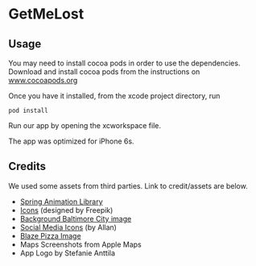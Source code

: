 # GetMeLost

## Usage

You may need to install cocoa pods in order to use the dependencies. 
Download and install cocoa pods from the instructions on www.cocoapods.org

Once you have it installed, from the xcode project directory, run
```
pod install
```
Run our app by opening the xcworkspace file.

The app was optimized for iPhone 6s.


## Credits

We used some assets from third parties. Link to credit/assets are below.

- [Spring Animation Library](https://github.com/MengTo/Spring)
- [Icons](flaticons.com) (designed by Freepik)
- [Background Baltimore City image](http://www.theinlinegroup.com/bmsi/images/Baltimore_Skyline.jpg)
- [Social Media Icons](www.allanmcavoy.co.uk) (by Allan)
- [Blaze Pizza Image](http://tastychomps.com/wp-content/uploads/2015/08/IMG_4999.jpg)
- Maps Screenshots from Apple Maps
- App Logo by Stefanie Anttila
